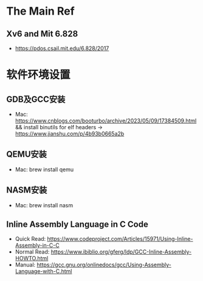 # The Main Ref  
## Xv6 and Mit 6.828 
- https://pdos.csail.mit.edu/6.828/2017  

# 软件环境设置  
## GDB及GCC安装  
- Mac: https://www.cnblogs.com/booturbo/archive/2023/05/09/17384509.html && install binutils for elf headers -> https://www.jianshu.com/p/4b93b0665a2b

## QEMU安装  
- Mac: brew install qemu  

## NASM安装  
- Mac: brew install nasm  

## Inline Assembly Language in C Code  
- Quick Read: https://www.codeproject.com/Articles/15971/Using-Inline-Assembly-in-C-C  
- Normal Read: https://www.ibiblio.org/gferg/ldp/GCC-Inline-Assembly-HOWTO.html  
- Manual: https://gcc.gnu.org/onlinedocs/gcc/Using-Assembly-Language-with-C.html  
